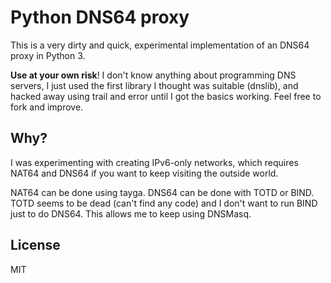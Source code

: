 Python DNS64 proxy
==================

This is a very dirty and quick, experimental implementation of an DNS64 proxy in Python 3.

__Use at your own risk__! I don't know anything about programming DNS servers, I just used the first library I thought was suitable (dnslib), and hacked away using trail and error until I got the basics working. Feel free to fork and improve.

Why?
----
I was experimenting with creating IPv6-only networks, which requires NAT64 and DNS64 if you want to keep visiting the outside world.

NAT64 can be done using tayga.
DNS64 can be done with TOTD or BIND. TOTD seems to be dead (can't find any code) and I don't want to run BIND just to do DNS64.
This allows me to keep using DNSMasq.

License
-------
MIT
